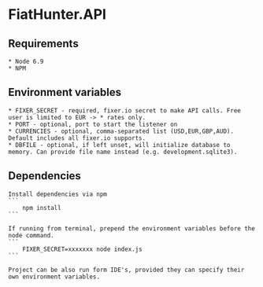 # FiatHunter.API

## Requirements

	* Node 6.9
	* NPM

## Environment variables

	* FIXER_SECRET - required, fixer.io secret to make API calls. Free user is limited to EUR -> * rates only.
	* PORT - optional, port to start the listener on
	* CURRENCIES - optional, comma-separated list (USD,EUR,GBP,AUD). Default includes all fixer.io supports.
	* DBFILE - optional, if left unset, will initialize database to memory. Can provide file name instead (e.g. development.sqlite3).

## Dependencies

	Install dependencies via npm
	```
		npm install
	```

	If running from terminal, prepend the environment variables before the node command.
	```
		FIXER_SECRET=xxxxxxx node index.js
	```

	Project can be also run form IDE's, provided they can specify their own environment variables.